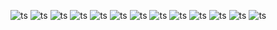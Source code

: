 
<div id="pannel">

  
 ![ts](https://img.shields.io/badge/Typescript-13.0.3-black)
 ![ts](https://img.shields.io/badge/ES6-black)
 ![ts](https://img.shields.io/badge/Next.js-12.3.4-black)
 ![ts](https://img.shields.io/badge/React-18.2.0-purple)
 ![ts](https://img.shields.io/badge/Angular-15-purple)
 ![ts](https://img.shields.io/badge/RTK-blue)
 ![ts](https://img.shields.io/badge/Nginx-red)
 ![ts](https://img.shields.io/badge/AWS-purple)
 ![ts](https://img.shields.io/badge/SWR-blue)
 ![ts](https://img.shields.io/badge/npm-red)
 ![ts](https://img.shields.io/badge/yarn-red)
 ![ts](https://img.shields.io/badge/express-black)
 ![ts](https://img.shields.io/badge/AWS-purple)
</div>
<p align="center">
</p>
 
